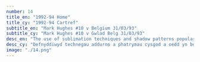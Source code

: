 ```yaml
---
number: 14
title_en: "1992-94 Home"
title_cy: "1992-94 Cartref"
subtitle_en: "Mark Hughes #10 v Belgium 31/03/93"
subtitle_cy: "Mark Hughes #10 v Gwlad Belg 31/03/93"
desc_en: "The use of sublimation techniques and shadow patterns popular in the early 90s were utilised more noticeably than ever on this particular shirt, with a vivid dragon watermark appearing in the material. Featured in Wales’ narrow defeat against Romania in 1993 which saw Wales miss out on the 1994 World Cup Finals."
desc_cy: "Defnyddiwyd technegau addurno a phatrymau cysgod a oedd yn boblogaidd ddechrau’r 90au yn fwy amlwg nag erioed ar y dyluniad hwn gyda dyfrnod draig i’w weld yn glir yn y defnydd. Crys a chwaraeodd Cymru ynddo wrth golli o drwch blewyn yn erbyn Rwmania ym 1993, a cholli allan ar Rowndiau Terfynol Cwpan y Byd 1994."
image: "./14.png"
---
```

